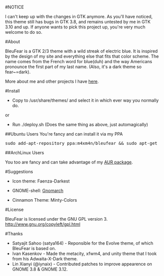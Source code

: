 #NOTICE

I can't keep up with the changes in GTK anymore. As you'll have noticed, this theme still has bugs in GTK 3.8, and remains untested by me in GTK 3.10 and up. If anyone wants to pick this project up, you're very much welcome to do so.

#About

BleuFear is a GTK 2/3 theme with a wild streak of electric blue. It is inspired by the design of my site and everything else that fits that color scheme. The name comes from the French word for blue(duh) and the way Americans pronounce the first part of my last name. (Also, it's a dark theme so fear~=dark).

More about me and other projects I have [here](http://www.maxfierke.com/).

#Install

-   Copy to /usr/share/themes/ and select it in which ever way you normally do.

or

-   Run ./deploy.sh (Does the same thing as above, just automagically)

##Ubuntu Users
You're fancy and can install it via my PPA
<pre>
sudo add-apt-repository ppa:m4xm4n/bleufear && sudo apt-get update && sudo apt-get install bleufear-theme
</pre>

##ArchLinux Users

You too are fancy and can take advantage of my [AUR package](https://aur.archlinux.org/packages.php?ID=55505).

#Suggestions

-   Icon theme: Faenza-Darkest

-   GNOME-shell: [Gnomarch](http://alucryd.deviantart.com/art/Gnome-Shell-GnomArch-245249611)

-   Cinnamon Theme: Minty-Colors

#License

BleuFear is licensed under the GNU GPL version 3.
<http://www.gnu.org/copyleft/gpl.html>

#Thanks

* Satyajit Sahoo (satya164) - Reponsible for the Evolve theme, of which BleuFear is based on.
* Ivan Kasenkov - Made the metacity, xfwm4, and unity theme that I took from his Adwaita-X-Dark theme.
* Lin Xianyi (@iynaix) - Contributed patches to improve appearence on GNOME 3.8 & GNOME 3.12.
